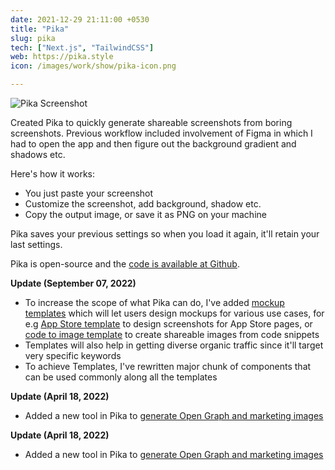 ```yaml
---
date: 2021-12-29 21:11:00 +0530
title: "Pika"
slug: pika
tech: ["Next.js", "TailwindCSS"]
web: https://pika.style
icon: /images/work/show/pika-icon.png

---
```


![Pika Screenshot](/images/work/show/pika-preview.png)

Created Pika to quickly generate shareable screenshots
from boring screenshots. Previous workflow included
involvement of Figma in which I had to open the app
and then figure out the background gradient and shadows etc.

Here's how it works:

- You just paste your screenshot
- Customize the screenshot, add background, shadow etc.
- Copy the output image, or save it as PNG on your machine

Pika saves your previous settings so when you load it again,
it'll retain your last settings.

Pika is open-source and 
the [code is available at Github](http://github.com/rishimohan/pika).

**Update (September 07, 2022)**

- To increase the scope of what Pika can do, 
I've added [mockup templates](https://pika.style/templates)
which will let users design mockups for various use cases,
for e.g [App Store template](https://pika.style/templates/mobile-app/app-store-play-store-screenshot) 
to design screenshots for App Store pages, 
or [code to image template](https://pika.style/templates/web/code-image) 
to create shareable images from code snippets
- Templates will also help in getting diverse organic traffic
since it'll target very specific keywords
- To achieve Templates, I've rewritten major chunk of
components that can be used commonly along
all the templates

**Update (April 18, 2022)**

- Added a new tool in Pika to 
[generate Open Graph and marketing images](https://pika.style/open-graph-generator)


**Update (April 18, 2022)**

- Added a new tool in Pika to 
[generate Open Graph and marketing images](https://pika.style/open-graph-generator)
